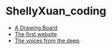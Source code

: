 # ShellyXuan_coding

- [A Drawing Board](Cat's_drawing_board)
- [The first website](first_website)
- [The voices from the deep](the-sounds-from-the-deep)
